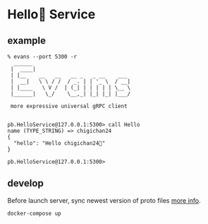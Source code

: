 # Hello👋 Service

## example

```
% evans --port 5300 -r                                                                                             
  ______
 |  ____|
 | |__    __   __   __ _   _ __    ___
 |  __|   \ \ / /  / _. | | '_ \  / __|
 | |____   \ V /  | (_| | | | | | \__ \
 |______|   \_/    \__,_| |_| |_| |___/

 more expressive universal gRPC client


pb.HelloService@127.0.0.1:5300> call Hello
name (TYPE_STRING) => chigichan24
{
  "hello": "Hello chigichan24👋"
}

pb.HelloService@127.0.0.1:5300>
```

## develop

Before launch server, sync newest version of proto files [more info]().


```
docker-compose up
```